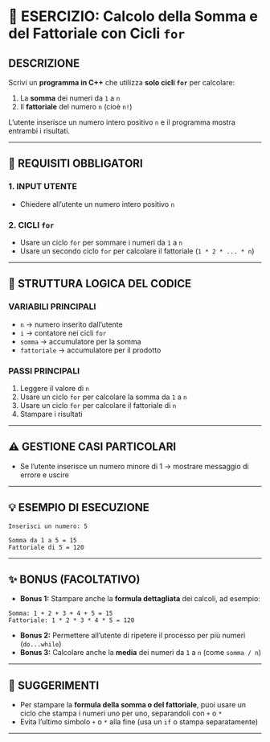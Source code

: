 # 🔁 ESERCIZIO: Calcolo della Somma e del Fattoriale con Cicli `for`

## DESCRIZIONE  
Scrivi un **programma in C++** che utilizza **solo cicli `for`** per calcolare:

1. La **somma** dei numeri da `1` a `n`
2. Il **fattoriale** del numero `n` (cioè `n!`)

L’utente inserisce un numero intero positivo `n` e il programma mostra entrambi i risultati.

---

## 📌 REQUISITI OBBLIGATORI

### 1. INPUT UTENTE
- Chiedere all’utente un numero intero positivo `n`

### 2. CICLI `for`
- Usare un ciclo `for` per sommare i numeri da `1` a `n`
- Usare un secondo ciclo `for` per calcolare il fattoriale (`1 * 2 * ... * n`)

---

## 🔁 STRUTTURA LOGICA DEL CODICE

### VARIABILI PRINCIPALI
- `n` → numero inserito dall’utente
- `i` → contatore nei cicli `for`
- `somma` → accumulatore per la somma
- `fattoriale` → accumulatore per il prodotto

### PASSI PRINCIPALI
1. Leggere il valore di `n`
2. Usare un ciclo `for` per calcolare la somma da `1` a `n`
3. Usare un ciclo `for` per calcolare il fattoriale di `n`
4. Stampare i risultati

---

## ⚠️ GESTIONE CASI PARTICOLARI

- Se l’utente inserisce un numero minore di 1 → mostrare messaggio di errore e uscire

---

## 💡 ESEMPIO DI ESECUZIONE
```
Inserisci un numero: 5

Somma da 1 a 5 = 15
Fattoriale di 5 = 120
```

---

## ✨ BONUS (FACOLTATIVO)

- **Bonus 1:** Stampare anche la **formula dettagliata** dei calcoli, ad esempio:
```
Somma: 1 + 2 + 3 + 4 + 5 = 15
Fattoriale: 1 * 2 * 3 * 4 * 5 = 120
```
- **Bonus 2:** Permettere all’utente di ripetere il processo per più numeri (`do...while`)
- **Bonus 3:** Calcolare anche la **media** dei numeri da `1` a `n` (come `somma / n`)

---

## 🔧 SUGGERIMENTI

- Per stampare la **formula della somma o del fattoriale**, puoi usare un ciclo che stampa i numeri uno per uno, separandoli con `+` o `*`
- Evita l’ultimo simbolo `+` o `*` alla fine (usa un `if` o stampa separatamente)

---

